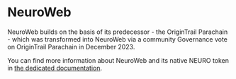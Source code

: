 # NeuroWeb

NeuroWeb builds on the basis of its predecessor - the OriginTrail Parachain - which was transformed into NeuroWeb via a community Governance vote on OriginTrail Parachain in December 2023.&#x20;

You can find more information about NeuroWeb and its native NEURO token in [the dedicated documentation](https://docs.neuroweb.ai/).

